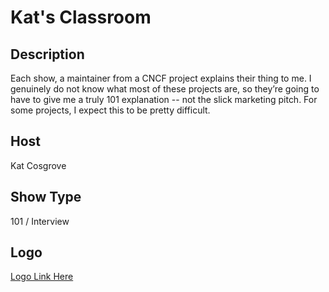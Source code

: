 # Kat's Classroom 
## Description
Each show, a maintainer from a CNCF project explains their thing to me. I genuinely do not know what most of these projects are, so they’re going to have to give me a truly 101 explanation -- not the slick marketing pitch. For some projects, I expect this to be pretty difficult.
## Host
Kat Cosgrove
## Show Type
101 / Interview 
## Logo
[Logo Link Here](https://drive.google.com/drive/u/1/folders/19eMo_pz4NcspOpoktQy3iQ_V0ix2NDv7)
